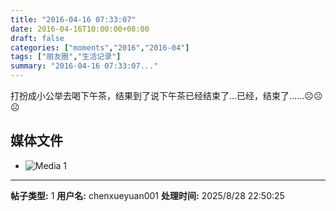 ```yaml
---
title: "2016-04-16 07:33:07"
date: 2016-04-16T10:00:00+08:00
draft: false
categories: ["moments","2016","2016-04"]
tags: ["朋友圈","生活记录"]
summary: "2016-04-16 07:33:07..."
---
```


打扮成小公举去喝下午茶，结果到了说下午茶已经结束了…已经，结束了……☹️☹️☹️

## 媒体文件

- ![Media 1](/Moments/photos/2016-04-16/201604160733070.jpg)

---

**帖子类型:** 1
**用户名:** chenxueyuan001
**处理时间:** 2025/8/28 22:50:25